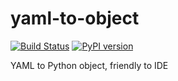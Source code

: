# yaml-to-object

[![Build Status](https://travis-ci.com/FebruaryBreeze/yaml-to-object.svg?branch=master)](https://travis-ci.com/FebruaryBreeze/yaml-to-object)
[![PyPI version](https://badge.fury.io/py/yaml-to-object.svg)](https://pypi.org/project/yaml-to-object/)

YAML to Python object, friendly to IDE
